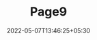 ---
title: "Page9"
date: 2022-05-07T13:46:25+05:30
layout: "server-cir-no-response/page9"
pageNo: 9
---